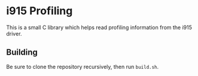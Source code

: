 i915 Profiling
==============

This is a small C library which helps read profiling information from the i915 driver.

Building
--------
Be sure to clone the repository recursively, then run `build.sh`.
